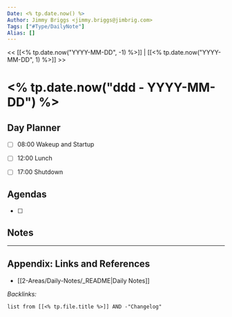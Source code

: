 ```yaml
---
Date: <% tp.date.now() %>
Author: Jimmy Briggs <jimmy.briggs@jimbrig.com>
Tags: ["#Type/DailyNote"]
Alias: []
---
```


<< [[<% tp.date.now("YYYY-MM-DD", -1) %>]] | [[<% tp.date.now("YYYY-MM-DD", 1) %>]] >>

# <% tp.date.now("ddd - YYYY-MM-DD") %>

## Day Planner

- [ ] 08:00 Wakeup and Startup
- [ ] 12:00 Lunch
- [ ] 17:00 Shutdown


## Agendas

- [ ] 

## Notes


***

## Appendix: Links and References

- [[2-Areas/Daily-Notes/_README|Daily Notes]]

*Backlinks:*

```dataview
list from [[<% tp.file.title %>]] AND -"Changelog"
```